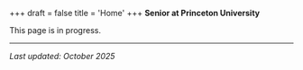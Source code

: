 +++
draft = false
title = 'Home'
+++
**Senior at Princeton University**

This page is in progress. 



---
*Last updated: October 2025*

